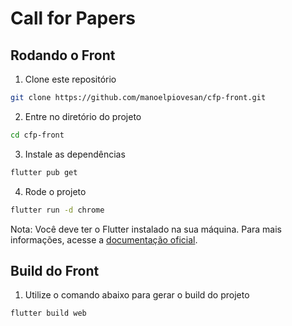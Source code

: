 # Call for Papers
## Rodando o Front

1. Clone este repositório

```bash
git clone https://github.com/manoelpiovesan/cfp-front.git
```

2. Entre no diretório do projeto

```bash
cd cfp-front
```

3. Instale as dependências

```bash
flutter pub get
```

4. Rode o projeto

```bash
flutter run -d chrome
```

Nota: Você deve ter o Flutter instalado na sua máquina. Para mais informações, acesse
a [documentação oficial](https://flutter.dev/docs/get-started/install).

## Build do Front

1. Utilize o comando abaixo para gerar o build do projeto

```bash
flutter build web
```
